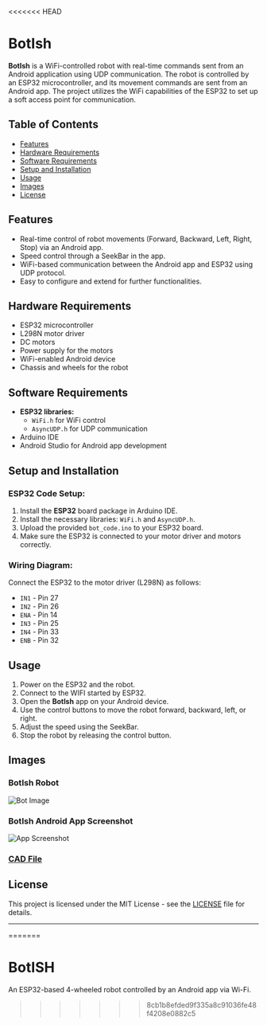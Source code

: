 <<<<<<< HEAD
# BotIsh

**BotIsh** is a WiFi-controlled robot with real-time commands sent from an Android application using UDP communication. The robot is controlled by an ESP32 microcontroller, and its movement commands are sent from an Android app. The project utilizes the WiFi capabilities of the ESP32 to set up a soft access point for communication.

## Table of Contents
- [Features](#features)
- [Hardware Requirements](#hardware-requirements)
- [Software Requirements](#software-requirements)
- [Setup and Installation](#setup-and-installation)
- [Usage](#usage)
- [Images](#images)
- [License](#license)

## Features
- Real-time control of robot movements (Forward, Backward, Left, Right, Stop) via an Android app.
- Speed control through a SeekBar in the app.
- WiFi-based communication between the Android app and ESP32 using UDP protocol.
- Easy to configure and extend for further functionalities.

## Hardware Requirements
- ESP32 microcontroller
- L298N motor driver
- DC motors
- Power supply for the motors
- WiFi-enabled Android device
- Chassis and wheels for the robot

## Software Requirements
- **ESP32 libraries:**
  - `WiFi.h` for WiFi control
  - `AsyncUDP.h` for UDP communication
- Arduino IDE
- Android Studio for Android app development

## Setup and Installation

### ESP32 Code Setup:
1. Install the **ESP32** board package in Arduino IDE.
2. Install the necessary libraries: `WiFi.h` and `AsyncUDP.h`.
3. Upload the provided `bot_code.ino` to your ESP32 board.
4. Make sure the ESP32 is connected to your motor driver and motors correctly.


### Wiring Diagram:
Connect the ESP32 to the motor driver (L298N) as follows:
- `IN1` - Pin 27
- `IN2` - Pin 26
- `ENA` - Pin 14
- `IN3` - Pin 25
- `IN4` - Pin 33
- `ENB` - Pin 32

## Usage

1. Power on the ESP32 and the robot.
2. Connect to the WIFI started by ESP32.
3. Open the **BotIsh** app on your Android device.
4. Use the control buttons to move the robot forward, backward, left, or right.
5. Adjust the speed using the SeekBar.
6. Stop the robot by releasing the control button.

## Images

### BotIsh Robot
![Bot Image](./images/bot_image.png)

### BotIsh Android App Screenshot
![App Screenshot](./images/app_screenshot.png)

### [CAD File](https://cad.grabcad.com/library/cube-rover-by-astrobotic-1)

## License
This project is licensed under the MIT License - see the [LICENSE](LICENSE) file for details.

---



=======
# BotISH
An ESP32-based 4-wheeled robot controlled by an Android app via Wi-Fi.
>>>>>>> 8cb1b8efded9f335a8c91036fe48f4208e0882c5
